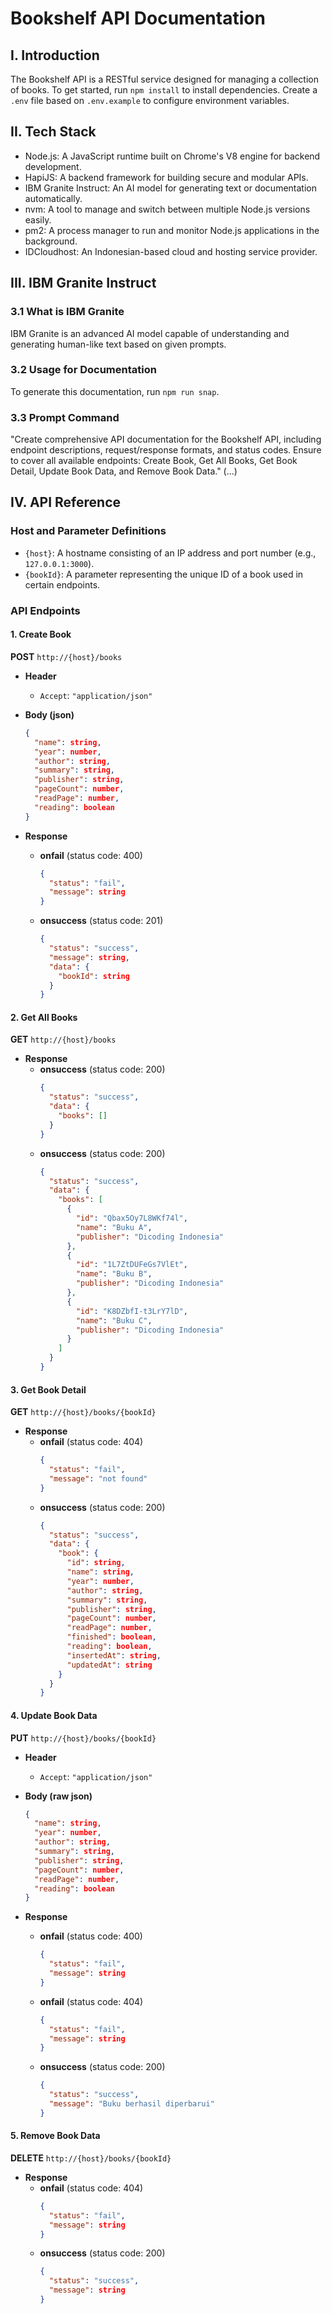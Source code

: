 
# Bookshelf API Documentation

## I. Introduction

The Bookshelf API is a RESTful service designed for managing a collection of books. To get started, run `npm install` to install dependencies. Create a `.env` file based on `.env.example` to configure environment variables.

## II. Tech Stack

- Node.js: A JavaScript runtime built on Chrome's V8 engine for backend development.
- HapiJS: A backend framework for building secure and modular APIs.
- IBM Granite Instruct: An AI model for generating text or documentation automatically.
- nvm: A tool to manage and switch between multiple Node.js versions easily.
- pm2: A process manager to run and monitor Node.js applications in the background.
- IDCloudhost: An Indonesian-based cloud and hosting service provider.

## III. IBM Granite Instruct

### 3.1 What is IBM Granite

IBM Granite is an advanced AI model capable of understanding and generating human-like text based on given prompts.

### 3.2 Usage for Documentation

To generate this documentation, run `npm run snap`.

### 3.3 Prompt Command

"Create comprehensive API documentation for the Bookshelf API, including endpoint descriptions, request/response formats, and status codes. Ensure to cover all available endpoints: Create Book, Get All Books, Get Book Detail, Update Book Data, and Remove Book Data." (...)

## IV. API Reference

### Host and Parameter Definitions

- `{host}`: A hostname consisting of an IP address and port number (e.g., `127.0.0.1:3000`).
- `{bookId}`: A parameter representing the unique ID of a book used in certain endpoints.

### API Endpoints

#### 1. Create Book

**POST** `http://{host}/books`

- **Header**
  - `Accept`: `"application/json"`
- **Body (json)**
  ```json
  {
    "name": string,
    "year": number,
    "author": string,
    "summary": string,
    "publisher": string,
    "pageCount": number,
    "readPage": number,
    "reading": boolean
  }
  ```

- **Response**
  - **onfail** (status code: 400)
    ```json
    {
      "status": "fail",
      "message": string
    }
    ```
  - **onsuccess** (status code: 201)
    ```json
    {
      "status": "success",
      "message": string,
      "data": {
        "bookId": string
      }
    }
    ```

#### 2. Get All Books

**GET** `http://{host}/books`

- **Response**
  - **onsuccess** (status code: 200)
    ```json
    {
      "status": "success",
      "data": {
        "books": []
      }
    }
    ```
  - **onsuccess** (status code: 200)
    ```json
    {
      "status": "success",
      "data": {
        "books": [
          {
            "id": "Qbax5Oy7L8WKf74l",
            "name": "Buku A",
            "publisher": "Dicoding Indonesia"
          },
          {
            "id": "1L7ZtDUFeGs7VlEt",
            "name": "Buku B",
            "publisher": "Dicoding Indonesia"
          },
          {
            "id": "K8DZbfI-t3LrY7lD",
            "name": "Buku C",
            "publisher": "Dicoding Indonesia"
          }
        ]
      }
    }
    ```

#### 3. Get Book Detail

**GET** `http://{host}/books/{bookId}`

- **Response**
  - **onfail** (status code: 404)
    ```json
    {
      "status": "fail",
      "message": "not found"
    }
    ```
  - **onsuccess** (status code: 200)
    ```json
    {
      "status": "success",
      "data": {
        "book": {
          "id": string,
          "name": string,
          "year": number,
          "author": string,
          "summary": string,
          "publisher": string,
          "pageCount": number,
          "readPage": number,
          "finished": boolean,
          "reading": boolean,
          "insertedAt": string,
          "updatedAt": string
        }
      }
    }
    ```

#### 4. Update Book Data

**PUT** `http://{host}/books/{bookId}`

- **Header**
  - `Accept`: `"application/json"`
- **Body (raw json)**
  ```json
  {
    "name": string,
    "year": number,
    "author": string,
    "summary": string,
    "publisher": string,
    "pageCount": number,
    "readPage": number,
    "reading": boolean
  }
  ```

- **Response**
  - **onfail** (status code: 400)
    ```json
    {
      "status": "fail",
      "message": string
    }
    ```
  - **onfail** (status code: 404)
    ```json
    {
      "status": "fail",
      "message": string
    }
    ```
  - **onsuccess** (status code: 200)
    ```json
    {
      "status": "success",
      "message": "Buku berhasil diperbarui"
    }
    ```

#### 5. Remove Book Data

**DELETE** `http://{host}/books/{bookId}`

- **Response**
  - **onfail** (status code: 404)
    ```json
    {
      "status": "fail",
      "message": string
    }
    ```
  - **onsuccess** (status code: 200)
    ```json
    {
      "status": "success",
      "message": string
    }
    ```

